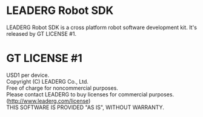 LEADERG Robot SDK
=================
LEADERG Robot SDK is a cross platform robot software development kit. It's released by GT LICENSE #1.  
  
GT LICENSE #1
=======
USD1 per device.  
Copyright (C) LEADERG Co., Ltd.  
Free of charge for noncommercial purposes.  
Please contact LEADERG to buy licenses for commercial purposes. (http://www.leaderg.com/license)  
THIS SOFTWARE IS PROVIDED "AS IS", WITHOUT WARRANTY.  
